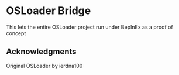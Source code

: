 # OSLoader Bridge

This lets the entire OSLoader project run under BepInEx as a proof of concept

## Acknowledgments

Original OSLoader by ierdna100
